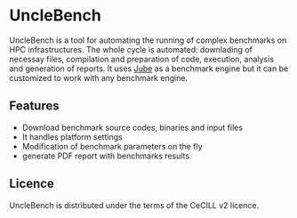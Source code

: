# UncleBench

UncleBench is a tool for automating the running of complex benchmarks on HPC infrastructures.
The whole cycle is automated: downlading of necessay files, compilation and preparation of code,
execution, analysis and generation of reports.
It uses [Jube](http://www.fz-juelich.de/ias/jsc/EN/Expertise/Support/Software/JUBE/_node.html)
as a benchmark engine but it can be customized to work with any benchmark engine.

## Features

- Download benchmark source codes, binaries and input files
- It handles platform settings
- Modification of benchmark parameters on the fly 
- generate PDF report with benchmarks results


Licence
-------

UncleBench is distributed under the terms of the CeCILL v2 licence.
